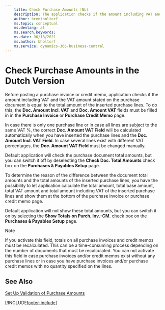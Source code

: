 ```yaml
---
    title: Check Purchase Amounts [NL]
    description: The application checks if the amount including VAT and the VAT amount stated on the purchase document is equal to the total amount of inserted purchase lines.
    author: brentholtorf
    ms.topic: conceptual
    ms.devlang: al
    ms.search.keywords:
    ms.date: 06/18/2021
    ms.author: bholtorf
    ms.service: dynamics-365-business-central
---
```

# Check Purchase Amounts in the Dutch Version
Before posting a purchase invoice or credit memo, application checks if the amount including VAT and the VAT amount stated on the purchase document is equal to the total amount of the inserted purchase lines. To do this, the **Doc. Amount Incl. VAT** and **Doc. Amount VAT** fields must be filled in in the **Purchase Invoice** or **Purchase Credit Memo** page.  

 In case there is only one purchase line or in case all lines are subject to the same VAT %, the correct **Doc. Amount VAT Field** will be calculated automatically when you have inserted the purchase lines and the **Doc. Amount Incl. VAT Field**. In case several lines exist with different VAT percentages, the **Doc. Amount VAT Field** must be changed manually.  

 Default application will check the purchase document total amounts, but you can switch it off by deselecting the **Check Doc. Total Amounts** check box on the **Purchases & Payables Setup** page.  

 To determine the reason of the difference between the document total amounts and the total amounts of the inserted purchase lines, you have the possibility to let application calculate the total amount, total base amount, total VAT amount and total amount including VAT of the inserted purchase lines and show them at the bottom of the purchase invoice or purchase credit memo page.  

 Default application will not show these total amounts, but you can switch it on by selecting the **Show Totals on Purch. Inv.-CM.** check box on the **Purchases & Payables Setup** page.  

> [!NOTE]  
>  If you activate this field, totals on all purchase invoices and credit memos must be recalculated. This can be a time-consuming process depending on the number of documents that must be recalculated. You can not activate this field in case purchase invoices and/or credit memos exist without any purchase lines or in case you have purchase invoices and/or purchase credit memos with no quantity specified on the lines.  

## See Also  
 [Set Up Validation of Purchase Amounts](how-to-set-up-validation-of-purchase-amounts.md)


[!INCLUDE[footer-include](../../includes/footer-banner.md)]